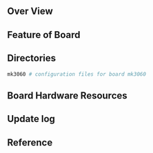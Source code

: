 ## Over View

## Feature of Board

## Directories

```sh
mk3060 # configuration files for board mk3060
```

## Board Hardware Resources

## Update log

## Reference
